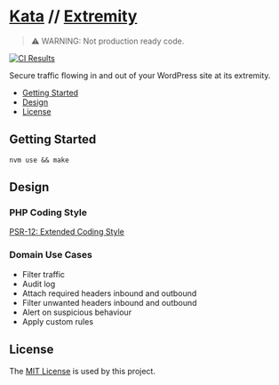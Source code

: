 # [Kata](https://github.com/dbtedman/kata) // [Extremity](https://github.com/dbtedman/kata-extremity)

> ⚠️ WARNING: Not production ready code.

[![CI Results](https://github.com/dbtedman/kata-extremity/workflows/ci/badge.svg)](https://github.com/dbtedman/kata-extremity/actions?workflow=ci)

Secure traffic flowing in and out of your WordPress site at its extremity.

-   [Getting Started](#getting-started)
-   [Design](#design)
-   [License](#license)

## Getting Started

```shell
nvm use && make
```

## Design

### PHP Coding Style

[PSR-12: Extended Coding Style](https://www.php-fig.org/psr/psr-12/)

### Domain Use Cases

-   Filter traffic
-   Audit log
-   Attach required headers inbound and outbound
-   Filter unwanted headers inbound and outbound
-   Alert on suspicious behaviour
-   Apply custom rules

## License

The [MIT License](./LICENSE.md) is used by this project.
